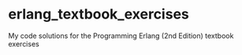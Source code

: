 # erlang_textbook_exercises
My code solutions for the Programming Erlang (2nd Edition) textbook exercises
